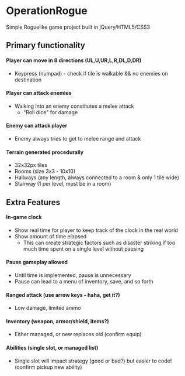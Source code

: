 # OperationRogue

Simple Roguelike game project built in jQuery/HTML5/CSS3

## Primary functionality

#### Player can move in 8 directions (UL,U,UR,L,R,DL,D,DR)
* Keypress (numpad) - check if tile is walkable && no enemies on destination

#### Player can attack enemies
* Walking into an enemy constitutes a melee attack
    * "Roll dice" for damage

#### Enemy can attack player
* Enemy always tries to get to melee range and attack

#### Terrain generated procedurally 
* 32x32px tiles
* Rooms (size 3x3 - 10x10)
* Hallways (any length, always connected to a room & only 1 tile wide)
* Stairway (1 per level, must be in a room)

## Extra Features

#### In-game clock
* Show real time for player to keep track of the clock in the real world
* Show amount of time elapsed
    * This can create strategic factors such as disaster striking if too much time spent on a single level without pausing

#### Pause gameplay allowed
* Until time is implemented, pause is unnecessary
* Pause can lead to a menu of inventory, save, and so forth

#### Ranged attack (use arrow keys - haha, get it?)
* Low damage, limited ammo

#### Inventory (weapon, armor/shield, items?)
* Either managed, or new replaces old (confirm equip)

#### Abilities (single slot, or managed list)
* Single slot will impact strategy (good or bad?) but easier to code! (confirm pickup new ability)
